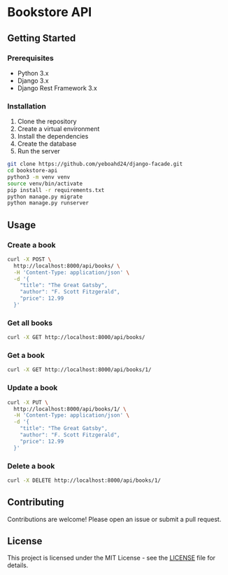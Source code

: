 # Bookstore API

## Getting Started

### Prerequisites

- Python 3.x
- Django 3.x
- Django Rest Framework 3.x

### Installation

1. Clone the repository
2. Create a virtual environment
3. Install the dependencies
4. Create the database
5. Run the server

```bash
git clone https://github.com/yeboahd24/django-facade.git
cd bookstore-api
python3 -m venv venv
source venv/bin/activate
pip install -r requirements.txt
python manage.py migrate
python manage.py runserver
```

## Usage

### Create a book

```bash
curl -X POST \
  http://localhost:8000/api/books/ \
  -H 'Content-Type: application/json' \
  -d '{
    "title": "The Great Gatsby",
    "author": "F. Scott Fitzgerald",
    "price": 12.99
  }'
```

### Get all books

```bash
curl -X GET http://localhost:8000/api/books/
```

### Get a book

```bash
curl -X GET http://localhost:8000/api/books/1/
```

### Update a book

```bash
curl -X PUT \
  http://localhost:8000/api/books/1/ \
  -H 'Content-Type: application/json' \
  -d '{
    "title": "The Great Gatsby",
    "author": "F. Scott Fitzgerald",
    "price": 12.99
  }'
```

### Delete a book

```bash
curl -X DELETE http://localhost:8000/api/books/1/
```

## Contributing

Contributions are welcome! Please open an issue or submit a pull request.

## License

This project is licensed under the MIT License - see the [LICENSE](LICENSE) file for details.

